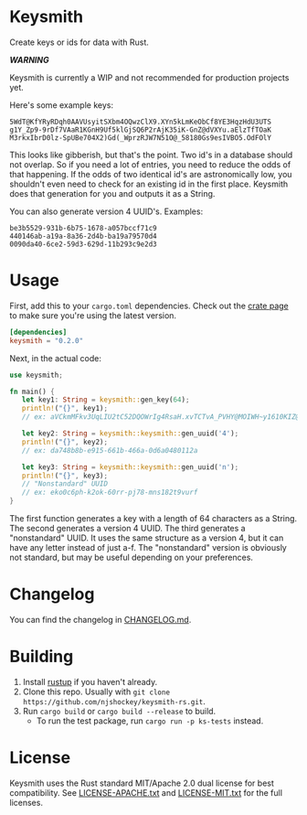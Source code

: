 # Keysmith

Create keys or ids for data with Rust.

***WARNING***

Keysmith is currently a WIP and not recommended for production projects yet.

Here's some example keys:

```
5WdT@KfYRyRDqh0AAVUsyitSXbm4OQwzClX9.XYn5kLmKeObCf8YE3HqzHdU3UTS
g1Y_Zp9-9rDf7VAaR1KGnH9Uf5klGjSQ6P2rAjK35iK-GnZ@dVXYu.aElzTfTOaK
M3rkxIbrD0lz-SpUBe704X2)Gd(_WprzRJW7N51O@_58180Gs9esIVBO5.OdFOlY
```

This looks like gibberish, but that's the point. Two id's in a database should not overlap. 
So if you need a lot of entries, you need to reduce the odds of that happening. 
If the odds of two identical id's are astronomically low, you shouldn't even need to check for an existing id in the first place.
Keysmith does that generation for you and outputs it as a String.

You can also generate version 4 UUID's. Examples:
```
be3b5529-931b-6b75-1678-a057bccf71c9
440146ab-a19a-8a36-2d4b-ba19a79570d4
0090da40-6ce2-59d3-629d-11b293c9e2d3
```

# Usage

First, add this to your `cargo.toml` dependencies. Check out the [crate page](https://crates.io/crates/keysmith) to make sure you're using the latest version.

```toml
[dependencies]
keysmith = "0.2.0"
```
Next, in the actual code:

```rs
use keysmith;

fn main() {
   let key1: String = keysmith::gen_key(64);
   println!("{}", key1);
   // ex: aVCkmMFkv3UqLIU2tC52DQOWrIg4RsaH.xvTCTvA_PVHY@MOIWH~y1610KIZ@qM@

   let key2: String = keysmith::keysmith::gen_uuid('4');
   println!("{}", key2);
   // ex: da748b8b-e915-661b-466a-0d6a0480112a

   let key3: String = keysmith::keysmith::gen_uuid('n');
   println!("{}", key3);
   // "Nonstandard" UUID
   // ex: eko0c6ph-k2ok-60rr-pj78-mns182t9vurf
}
```
The first function generates a key with a length of 64 characters as a String. The second generates a version 4 UUID. 
The third generates a "nonstandard" UUID. It uses the same structure as a version 4, but it can have any letter instead of just a-f.
The "nonstandard" version is obviously not standard, but may be useful depending on your preferences.

# Changelog

You can find the changelog in [CHANGELOG.md](CHANGELOG.md).

# Building
1. Install [rustup](https://www.rust-lang.org/tools/install) if you haven't already.
2. Clone this repo. Usually with `git clone https://github.com/njshockey/keysmith-rs.git`.
3. Run `cargo build` or `cargo build --release` to build.
   - To run the test package, run `cargo run -p ks-tests` instead.

# License
Keysmith uses the Rust standard MIT/Apache 2.0 dual license for best compatibility. See [LICENSE-APACHE.txt](LICENSE-APACHE.txt) and [LICENSE-MIT.txt](LICENSE-MIT.txt) for the full licenses.